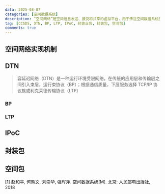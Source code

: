 ```yaml
---
data: 2025-08-07
categories: [空间数据系统]
description: “空间网络”是空间信息发送、接受和共享的虚拟平台，用于传送空间数据系统应用层产生的各种协议数据单元
tag: [CCSDS, DTN, BP, LTP, IPoC, 封装业务, 封装包, 空间包]
comments: true
---
```


## 空间网络实现机制

## DTN

> 容延迟网络（DTN）是一种运行环境受限网络。在传统的应用层和传输层之间引入束层，运行束协议（BP）；根据通信质量，下层服务选择 TCP/IP 协议族或利克莱德传输协议（LTP）

### BP

### LTP

## IPoC

## 封装包

## 空间包

[1] 赵和平, 何熊文, 刘崇华, 强晖萍. 空间数据系统[M]. 北京: 人民邮电出版社, 2018
